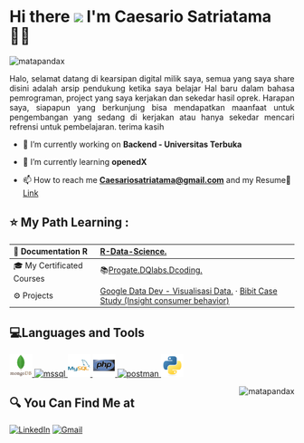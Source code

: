 # Hi there <img src="https://github.com/TheDudeThatCode/TheDudeThatCode/blob/master/Assets/Hi.gif" width="30px"> I'm Caesario Satriatama 🧑🏻
<p align="left"> <img src="https://komarev.com/ghpvc/?username=matapandax&label=Profile%20views&color=0e75b6&style=flat" alt="matapandax" /> </p>
<p align="justify">
    Halo, selamat datang di kearsipan digital milik saya, semua yang saya share disini adalah arsip pendukung ketika saya belajar Hal baru dalam bahasa pemrograman, project yang saya kerjakan dan sekedar hasil oprek. Harapan saya, siapapun yang berkunjung bisa mendapatkan maanfaat untuk pengembangan yang sedang di kerjakan atau hanya sekedar mencari refrensi untuk pembelajaran. terima kasih   
</p>

- 🔭 I’m currently working on **Backend - Universitas Terbuka**

- 🌱 I’m currently learning **openedX**

- 📫 How to reach me **Caesariosatriatama@gmail.com**  and my Resume📢 [Link](https://drive.google.com/file/d/1nrrNgvt0hlq9zoYmY0NlCgCWYnyfy8UA/view?usp=sharing)

 ## ⭐ My Path Learning :

|  📒 Documentation R | [R-Data-Science.](https://github.com/matapandax/R-for-Data-Science)|
|:--------|:--------------------|
| 🎓  My Certificated Courses |📚[Progate.DQlabs.Dcoding.](https://drive.google.com/drive/folders/1gC8e94RZvAKdSvbuVgOXEKwXvXtAUSM7?usp=sharinghttps://drive.google.com/drive/folders/1gC8e94RZvAKdSvbuVgOXEKwXvXtAUSM7?usp=sharing)|
| ⚙ Projects | [Google Data Dev - Visualisasi Data.](https://github.com/matapandax/Googledatastudio-Visualisasi) · [Bibit Case Study (Insight consumer behavior)](https://docs.google.com/presentation/d/1fQfbw1EvorC1dcUH890o5RcCf75MXdL1ZnEJVdecFEI/edit?usp=sharing)  | 

## 💻Languages and Tools 
<p align="left"> <a href="https://www.mongodb.com/" target="_blank"> <img src="https://raw.githubusercontent.com/devicons/devicon/master/icons/mongodb/mongodb-original-wordmark.svg" alt="mongodb" width="40" height="40"/> </a> <a href="https://www.microsoft.com/en-us/sql-server" target="_blank"> <img src="https://www.svgrepo.com/show/303229/microsoft-sql-server-logo.svg" alt="mssql" width="40" height="40"/> </a> <a href="https://www.mysql.com/" target="_blank"> <img src="https://raw.githubusercontent.com/devicons/devicon/master/icons/mysql/mysql-original-wordmark.svg" alt="mysql" width="40" height="40"/> </a> <a href="https://www.php.net" target="_blank"> <img src="https://raw.githubusercontent.com/devicons/devicon/master/icons/php/php-original.svg" alt="php" width="40" height="40"/> </a> <a href="https://postman.com" target="_blank"> <img src="https://www.vectorlogo.zone/logos/getpostman/getpostman-icon.svg" alt="postman" width="40" height="40"/> </a> <a href="https://www.python.org" target="_blank"> <img src="https://raw.githubusercontent.com/devicons/devicon/master/icons/python/python-original.svg" alt="python" width="40" height="40"/> </a> </p>

<p><img align="right" src="https://github-readme-stats.vercel.app/api/top-langs?username=matapandax&show_icons=true&locale=en&layout=compact" alt="matapandax" /></p>


## 🔍 You Can Find Me at

<p>
  <a href="https://www.linkedin.com/in/caesario-satriatama-92526688/" target="_blank"><img alt="LinkedIn" src="https://img.shields.io/badge/linkedin-%230077B5.svg?&style=for-the-badge&logo=linkedin&logoColor=white" /></a>  
  <a href="mailto:caesariosatriatama@gmail.com" target="_blank"><img alt="Gmail" src="https://img.shields.io/badge/gmail-D14836?&style=for-the-badge&logo=gmail&logoColor=white"/></a>    
 

<!---
matapandax/matapandax is a ✨ special ✨ repository because its `README.md` (this file) appears on your GitHub profile.
You can click the Preview link to take a look at your changes.
--->
